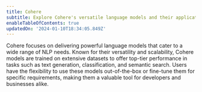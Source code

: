 ```yaml
---
title: Cohere
subtitle: Explore Cohere's versatile language models and their applications
enableTableOfContents: true
updatedOn: '2024-01-10T18:34:05.849Z'
---
```


Cohere focuses on delivering powerful language models that cater to a wide range of NLP needs. Known for their versatility and scalability, Cohere models are trained on extensive datasets to offer top-tier performance in tasks such as text generation, classification, and semantic search. Users have the flexibility to use these models out-of-the-box or fine-tune them for specific requirements, making them a valuable tool for developers and businesses alike.